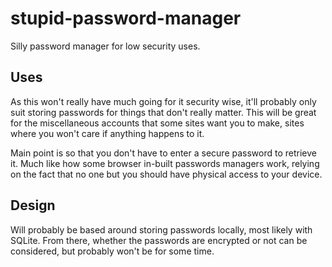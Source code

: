 # stupid-password-manager

Silly password manager for low security uses.

## Uses

As this won't really have much going for it security wise,
it'll probably only suit storing passwords for things that don't really matter.
This will be great for the miscellaneous accounts that some sites want you to make,
sites where you won't care if anything happens to it.

Main point is so that you don't have to enter a secure password to retrieve it.
Much like how some browser in-built passwords managers work,
relying on the fact that no one but you should have physical access to your device.

## Design

Will probably be based around storing passwords locally, most likely with SQLite.
From there, whether the passwords are encrypted or not can be considered,
but probably won't be for some time.
